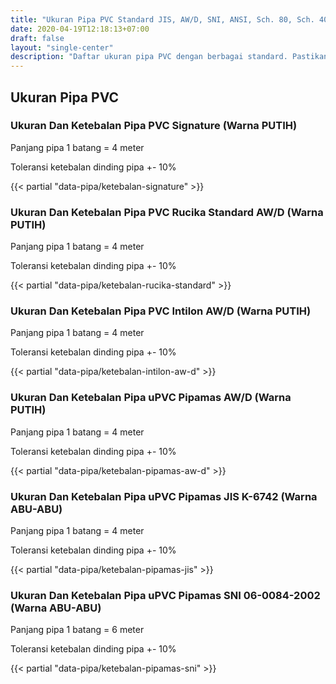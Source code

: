 ```yaml
---
title: "Ukuran Pipa PVC Standard JIS, AW/D, SNI, ANSI, Sch. 80, Sch. 40"
date: 2020-04-19T12:18:13+07:00
draft: false
layout: "single-center"
description: "Daftar ukuran pipa PVC dengan berbagai standard. Pastikan pipa PVC yang anda beli sesuai dengan kebutuhan proyek dengan ukuran yang tepat."
---
```


## Ukuran Pipa PVC

### Ukuran Dan Ketebalan Pipa PVC Signature (Warna PUTIH)

Panjang pipa 1 batang = 4 meter

Toleransi ketebalan dinding pipa +- 10%

{{< partial "data-pipa/ketebalan-signature" >}}

### Ukuran Dan Ketebalan Pipa PVC Rucika Standard AW/D (Warna PUTIH)

Panjang pipa 1 batang = 4 meter

Toleransi ketebalan dinding pipa +- 10%

{{< partial "data-pipa/ketebalan-rucika-standard" >}}

### Ukuran Dan Ketebalan Pipa PVC Intilon AW/D (Warna PUTIH)

Panjang pipa 1 batang = 4 meter

Toleransi ketebalan dinding pipa +- 10%

{{< partial "data-pipa/ketebalan-intilon-aw-d" >}}

### Ukuran Dan Ketebalan Pipa uPVC Pipamas AW/D (Warna PUTIH)

Panjang pipa 1 batang = 4 meter

Toleransi ketebalan dinding pipa +- 10%

{{< partial "data-pipa/ketebalan-pipamas-aw-d" >}}

### Ukuran Dan Ketebalan Pipa uPVC Pipamas JIS K-6742 (Warna ABU-ABU)

Panjang pipa 1 batang = 4 meter

Toleransi ketebalan dinding pipa +- 10%

{{< partial "data-pipa/ketebalan-pipamas-jis" >}}

### Ukuran Dan Ketebalan Pipa uPVC Pipamas SNI 06-0084-2002 (Warna ABU-ABU)

Panjang pipa 1 batang = 6 meter

Toleransi ketebalan dinding pipa +- 10%

{{< partial "data-pipa/ketebalan-pipamas-sni" >}}